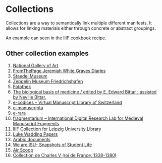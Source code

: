 # Collections
Collections are a way to semantically link multiple different manifests. It allows for linking materials either through concrete or abstract groupings.

An example can seen in the [IIIF cookbook recipe](https://iiif.io/api/cookbook/recipe/0032-collection/).


## Other collection examples

1. [National Gallery of Art](https://research.ng-london.org.uk/iiif-projects/json/ng-projects.json)
2. [FromThePage Jeremiah White Graves Diaries](https://fromthepage.com/iiif/collection/jeremiah-white-graves-diaries)
3. [Staedel Museum](https://iiif.manducus.net/collections/0008/collection.json)
4. [Zeppelin Museum Friedrichshafen](https://iiif.manducus.net/collections/0012/collection.json)
5. [Fotothek](https://sachsen.museum-digital.de/apis/iiif-presentation/collection/c231)
6. [The biological basis of medicine / edited by E. Edward Bittar ; assisted by Neville Bittar.](https://iiif.wellcomecollection.org/presentation/v2/b18031511)
7. [e-codices – Virtual Manuscript Library of Switzerland](https://www.e-codices.ch/metadata/iiif/collection.json)
8. [e-manuscripta](https://www.e-manuscripta.ch/i3f/v21/collection/top)
9. [e-rara](https://www.e-rara.ch/i3f/v21/collection/top)
10. [fragmentarium – International Digital Research Lab for Medieval Manuscript Fragments](https://fragmentarium.ms/metadata/iiif/collection.json)
11. [IIIF Collection for Leipzig University Library](https://iiif.ub.uni-leipzig.de/static/collections/toplevel.json)
13. [Luke Wadding Papers](https://data.ucd.ie/api/img/collection/ivrla:18726)
14. [Arabic documents](https://iiif.durham.ac.uk/manifests/trifle/collection/32150/t2c9k41zd486)
15. [We are ISU- Snapshots of Student Life](https://cdm16001.contentdm.oclc.org/iiif/info/p16001coll48/manifest.json)
16. [Air Scoop](https://digital.lib.utk.edu/assemble/collection/collections/ascoop)
17. [Collection de Charles V (roi de France, 1338-1380)](https://portail.biblissima.fr/iiif/collection/ark:/43093/coldataa9d9a2d98084b67becd2c1a78c78e4d6143e35da)